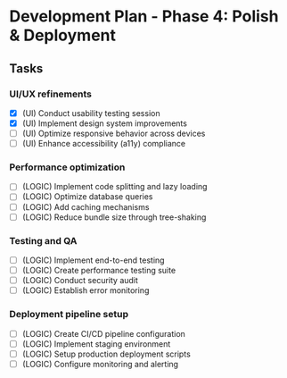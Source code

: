 # Development Plan - Phase 4: Polish & Deployment

## Tasks

### UI/UX refinements
- [x] (UI) Conduct usability testing session
- [x] (UI) Implement design system improvements
- [ ] (UI) Optimize responsive behavior across devices
- [ ] (UI) Enhance accessibility (a11y) compliance

### Performance optimization
- [ ] (LOGIC) Implement code splitting and lazy loading
- [ ] (LOGIC) Optimize database queries
- [ ] (LOGIC) Add caching mechanisms
- [ ] (LOGIC) Reduce bundle size through tree-shaking

### Testing and QA
- [ ] (LOGIC) Implement end-to-end testing
- [ ] (LOGIC) Create performance testing suite
- [ ] (LOGIC) Conduct security audit
- [ ] (LOGIC) Establish error monitoring

### Deployment pipeline setup
- [ ] (LOGIC) Create CI/CD pipeline configuration
- [ ] (LOGIC) Implement staging environment
- [ ] (LOGIC) Setup production deployment scripts
- [ ] (LOGIC) Configure monitoring and alerting